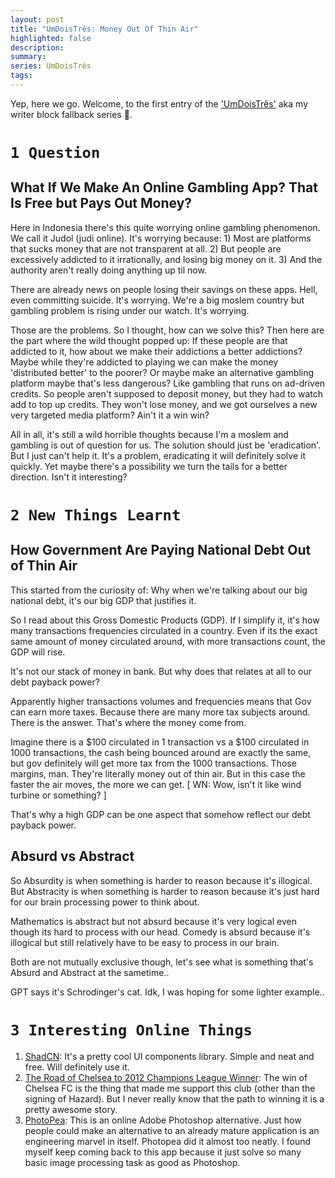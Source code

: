 ```yaml
---
layout: post
title: "UmDoisTrês: Money Out Of Thin Air"
highlighted: false
description:
summary:
series: UmDoisTrês
tags:
---
```


Yep, here we go. Welcome, to the first entry of the ['UmDoisTrês'](/umdoistres-introductory/) aka my writer block fallback series 🫠.

# `1 Question`
## What If We Make An Online Gambling App? That Is Free but Pays Out Money?

Here in Indonesia there's this quite worrying online gambling phenomenon. We call it Judol (judi online). It's worrying because: 1) Most are platforms that sucks money that are not transparent at all. 2) But people are excessively addicted to it irrationally, and losing big money on it. 3) And the authority aren't really doing anything up til now.

There are already news on people losing their savings on these apps. Hell, even committing suicide. It's worrying. We're a big moslem country but gambling problem is rising under our watch. It's worrying.

Those are the problems. So I thought, how can we solve this? Then here are the part where the wild thought popped up: If these people are that addicted to it, how about we make their addictions a better addictions? Maybe while they're addicted to playing we can make the money 'distributed better' to the poorer? Or maybe make an alternative gambling platform maybe that's less dangerous? Like gambling that runs on ad-driven credits. So people aren't supposed to deposit money, but they had to watch add to top up credits. They won't lose money, and we got ourselves a new very targeted media platform? Ain't it a win win?

All in all, it's still a wild horrible thoughts because I'm a moslem and gambling is out of question for us. The solution should just be 'eradication'. But I just can't help it. It's a problem, eradicating it will definitely solve it quickly. Yet maybe there's a possibility we turn the tails for a better direction. Isn't it interesting?

# `2 New Things Learnt`
## How Government Are Paying National Debt Out of Thin Air

This started from the curiosity of: Why when we're talking about our big national debt, it's our big GDP that justifies it.

So I read about this Gross Domestic Products (GDP). If I simplify it, it's how many transactions frequencies circulated in a country. Even if its the exact same amount of money circulated around, with more transactions count, the GDP will rise.

It's not our stack of money in bank. But why does that relates at all to our debt payback power? 

Apparently higher transactions volumes and frequencies means that Gov can earn more taxes. Because there are many more tax subjects around. There is the answer. That's where the money come from.

Imagine there is a $100 circulated in 1 transaction vs a $100 circulated in 1000 transactions, the cash being bounced around are exactly the same, but gov definitely will get more tax from the 1000 transactions. Those margins, man. They're literally money out of thin air. But in this case the faster the air moves, the more we can get. [ WN: Wow, isn't it like wind turbine or something? ]

That's why a high GDP can be one aspect that somehow reflect our debt payback power.

## Absurd vs Abstract

So Absurdity is when something is harder to reason because it's illogical. But Abstracity is when something is harder to reason because it's just hard for our brain processing power to think about.

Mathematics is abstract but not absurd because it's very logical even though its hard to process with our head. Comedy is absurd because it's illogical but still relatively have to be easy to  process in our brain.

Both are not mutually exclusive though, let's see what is something that's Absurd and Abstract at the sametime..

GPT says it's Schrodinger's cat. Idk, I was hoping for some lighter example..

# `3 Interesting Online Things`

1. [ShadCN](https://ui.shadcn.com/): It's a pretty cool UI components library. Simple and neat and free. Will definitely use it.
2. [The Road of Chelsea to 2012 Champions League Winner](https://twitter.com/podcastretropus/status/1779029614733779115): The win of Chelsea FC is the thing that made me support this club (other than the signing of Hazard). But I never really know that the path to winning it is a pretty awesome story.
3. [PhotoPea](https://www.photopea.com/): This is an online Adobe Photoshop alternative. Just how people could make an alternative to an already mature application is an engineering marvel in itself. Photopea did it almost too neatly. I found myself keep coming back to this app because it just solve so many basic image processing task as good as Photoshop.